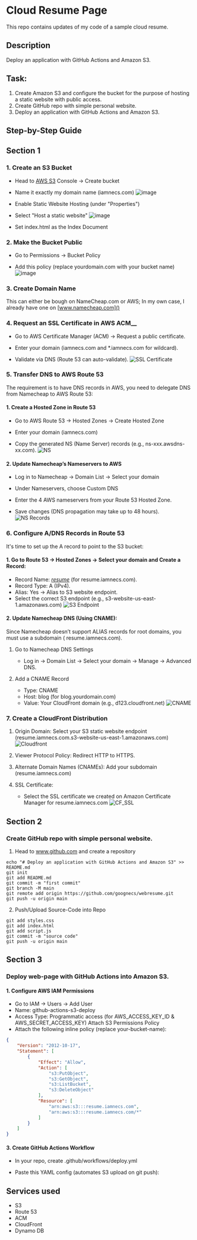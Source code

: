 # Cloud Resume Page
This repo contains updates of my code of a sample cloud resume.
## Description
Deploy an application with GitHub Actions and Amazon S3.
## Task: 
1. Create Amazon S3 and configure the bucket for the purpose of hosting a static website with public access. 
2. Create GitHub repo with simple personal website. 
3. Deploy an application with GitHub Actions and Amazon S3. 

## Step-by-Step Guide

## **Section 1**
### 1. __Create an S3 Bucket__
* Head to [AWS S3](https://console.aws.amazon.com/s3) Console → Create bucket 
* Name it exactly my domain name (iamnecs.com)
![image](https://github.com/goognecs/webresume/blob/main/images/S3_bucket.PNG)

* Enable Static Website Hosting (under "Properties")

* Select "Host a static website"
![image](https://github.com/goognecs/webresume/blob/main/images/static_website.PNG)
* Set index.html as the Index Document

### 2. __Make the Bucket Public__

* Go to Permissions → Bucket Policy

* Add this policy (replace yourdomain.com with your bucket name)
![image](https://github.com/goognecs/webresume/blob/main/images/S3_bucket_policy.PNG)

### 3. __Create Domain Name__
This can either be bough on NameCheap.com or AWS;
In my own case, I already have one on [www.namecheap.com]()
### 4. Request an SSL Certificate in AWS ACM__

* Go to AWS Certificate Manager (ACM) → Request a public certificate.

* Enter your domain (iamnecs.com and *.iamnecs.com for wildcard).

* Validate via DNS (Route 53 can auto-validate).
![SSL Certificate](https://github.com/goognecs/webresume/blob/main/images/acm1.PNG)

### 5. __Transfer DNS to AWS Route 53__
The requirement is to have DNS records in AWS, you need to delegate DNS from Namecheap to AWS Route 53:
#### 1. Create a Hosted Zone in Route 53

   * Go to AWS Route 53 → Hosted Zones → Create Hosted Zone

   * Enter your domain (iamnecs.com)
   * Copy the generated NS (Name Server) records (e.g., ns-xxx.awsdns-xx.com).
![NS](https://github.com/goognecs/webresume/blob/main/images/hosted_zone.PNG)
#### 2. Update Namecheap’s Nameservers to AWS

   * Log in to Namecheap → Domain List → Select your domain

   * Under Nameservers, choose Custom DNS

   * Enter the 4 AWS nameservers from your Route 53 Hosted Zone.

   * Save changes (DNS propagation may take up to 48 hours).
![NS Records](https://github.com/goognecs/webresume/blob/main/images/NS%20Record.PNG)

### 6. Configure A/DNS Records in Route 53
It's time to set up the A record to point to the S3 bucket:
#### 1. Go to Route 53 → Hosted Zones → Select your domain and Create a Record:

  * Record Name: [_resume_]() (for resume.iamnecs.com).
  * Record Type: A (IPv4).
  * Alias: Yes → Alias to S3 website endpoint.
  * Select the correct S3 endpoint (e.g., s3-website-us-east-1.amazonaws.com)
![S3 Endpoint](https://github.com/goognecs/webresume/blob/main/images/a_record.PNG)

#### 2. Update Namecheap DNS (Using CNAME):
Since Namecheap doesn’t support ALIAS records for root domains, you must use a subdomain ( resume.iamnecs.com).

1. Go to Namecheap DNS Settings
   * Log in → Domain List → Select your domain → Manage → Advanced DNS.

2. Add a CNAME Record
   * Type: CNAME
   * Host: blog (for blog.yourdomain.com)
   * Value: Your CloudFront domain (e.g., d123.cloudfront.net)
![CNAME](https://github.com/goognecs/webresume/blob/main/images/cname.PNG)

### 7. Create a CloudFront Distribution
1. Origin Domain: Select your S3 static website endpoint (resume.iamnecs.com.s3-website-us-east-1.amazonaws.com) ![Cloudfront](https://github.com/goognecs/webresume/blob/main/images/cloud_front.PNG)

2. Viewer Protocol Policy: Redirect HTTP to HTTPS.
3. Alternate Domain Names (CNAMEs): Add your subdomain (resume.iamnecs.com)
4. SSL Certificate:
   * Select the SSL certificate we created on Amazon Certificate Manager for resume.iamnecs.com ![CF_SSL](https://github.com/goognecs/webresume/blob/main/images/cloudfront_ssl.PNG)

## **Section 2**
### Create GitHub repo with simple personal website.
1. Head to www.github.com and create a repository

```git
echo "# Deploy an application with GitHub Actions and Amazon S3" >> README.md
git init
git add README.md
git commit -m "first commit"
git branch -M main
git remote add origin https://github.com/goognecs/webresume.git
git push -u origin main
```
2. Push/Upload Source-Code into Repo
```git
git add styles.css
git add index.html
git add script.js
git commit -m "source code"
git push -u origin main
```

## **Section 3**
### Deploy web-page with GitHub Actions into Amazon S3.
#### 1. Configure AWS IAM Permissions
  * Go to IAM → Users → Add User
  * Name: github-actions-s3-deploy
  * Access Type: Programmatic access (for AWS_ACCESS_KEY_ID & AWS_SECRET_ACCESS_KEY)
Attach S3 Permissions Policy
  * Attach the following inline policy (replace your-bucket-name):
```json
{
    "Version": "2012-10-17",
    "Statement": [
        {
            "Effect": "Allow",
            "Action": [
                "s3:PutObject",
                "s3:GetObject",
                "s3:ListBucket",
                "s3:DeleteObject"
            ],
            "Resource": [
                "arn:aws:s3:::resume.iamnecs.com",
                "arn:aws:s3:::resume.iamnecs.com/*"
            ]
        }
    ]
}
```
#### 3. Create GitHub Actions Workflow
* In your repo, create .github/workflows/deploy.yml

* Paste this YAML config (automates S3 upload on git push):

## Services used
* S3
* Route 53
* ACM
* CloudFront
* Dynamo DB